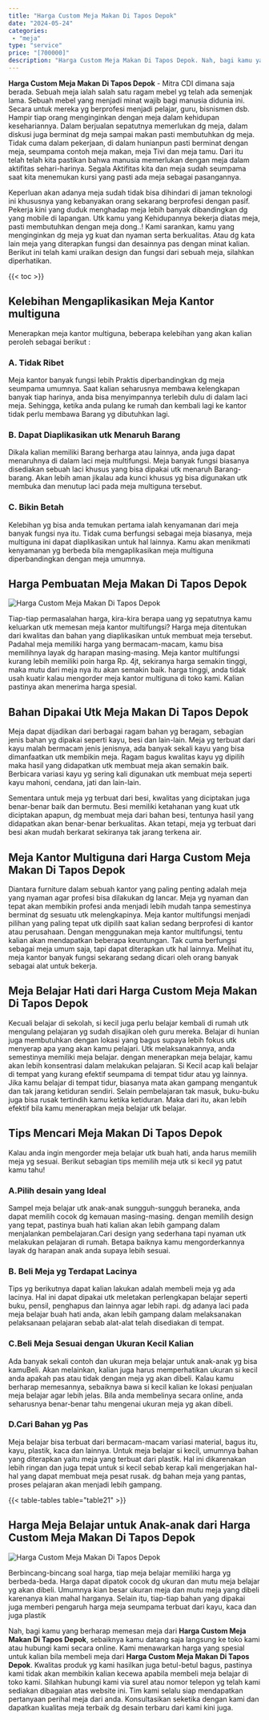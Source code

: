 ```yaml
---
title: "Harga Custom Meja Makan Di Tapos Depok"
date: "2024-05-24"
categories:
 - "meja"
type: "service"
price: "[700000]"
description: "Harga Custom Meja Makan Di Tapos Depok. Nah, bagi kamu yang berharap memesan meja dari **Harga Custom Meja Makan Di Tapos Depok**, sebaiknya kamu datang saja..."
---
```


**Harga Custom Meja Makan Di Tapos Depok** - Mitra CDI dimana saja berada. Sebuah meja ialah salah satu ragam mebel yg telah ada semenjak lama. Sebuah mebel yang menjadi minat wajib bagi manusia didunia ini. Secara untuk mereka yg berprofesi menjadi pelajar, guru, bisnismen dsb. Hampir tiap orang menginginkan dengan meja dalam kehidupan kesehariannya. Dalam berjualan sepatutnya memerlukan dg meja, dalam diskusi juga berminat dg meja sampai makan pasti membutuhkan dg meja. Tidak cuma dalam pekerjaan, di dalam hunianpun pasti berminat dengan meja, seumpama contoh meja makan, meja Tivi dan meja tamu. Dari itu telah telah kita pastikan bahwa manusia memerlukan dengan meja dalam aktifitas sehari-harinya. Segala Aktifitas kita dan meja sudah seumpama saat kita menemukan kursi yang pasti ada meja sebagai pasangannya.

Keperluan akan adanya meja sudah tidak bisa dihindari di jaman teknologi ini khususnya yang kebanyakan orang sekarang berprofesi dengan pasif. Pekerja kini yang duduk menghadap meja lebih banyak dibandingkan dg yang mobile di lapangan. Utk kamu yang Kehidupannya bekerja diatas meja, pasti membutuhkan dengan meja dong..! Kami sarankan, kamu yang menginginkan dg meja yg kuat dan nyaman serta berkualitas. Atau dg kata lain meja yang diterapkan fungsi dan desainnya pas dengan minat kalian. Berikut ini telah kami uraikan design dan fungsi dari sebuah meja, silahkan diperhatikan.

{{< toc >}}

## Kelebihan Mengaplikasikan Meja Kantor multiguna

Menerapkan meja kantor multiguna, beberapa kelebihan yang akan kalian peroleh sebagai berikut :

### A. Tidak Ribet

Meja kantor banyak fungsi lebih Praktis diperbandingkan dg meja seumpama umumnya. Saat kalian seharusnya membawa kelengkapan banyak tiap harinya, anda bisa menyimpannya terlebih dulu di dalam laci meja. Sehingga, ketika anda pulang ke rumah dan kembali lagi ke kantor tidak perlu membawa Barang yg dibutuhkan lagi.

### B. Dapat Diaplikasikan utk Menaruh Barang

Dikala kalian memiliki Barang berharga atau lainnya, anda juga dapat menaruhnya di dalam laci meja multifungsi. Meja banyak fungsi biasanya disediakan sebuah laci khusus yang bisa dipakai utk menaruh Barang-barang. Akan lebih aman jikalau ada kunci khusus yg bisa digunakan utk membuka dan menutup laci pada meja multiguna tersebut.

### C. Bikin Betah

Kelebihan yg bisa anda temukan pertama ialah kenyamanan dari meja banyak fungsi nya itu. Tidak cuma berfungsi sebagai meja biasanya, meja multiguna ini dapat diaplikasikan untuk hal lainnya. Kamu akan menikmati kenyamanan yg berbeda bila mengaplikasikan meja multiguna diperbandingkan dengan meja umumnya.

## Harga Pembuatan Meja Makan Di Tapos Depok

![Harga Custom Meja Makan Di Tapos Depok](/images/meja/meja-dewasa-018.jpg)

Tiap-tiap permasalahan harga, kira-kira berapa uang yg sepatutnya kamu keluarkan utk memesan meja kantor multifungsi? Harga meja ditentukan dari kwalitas dan bahan yang diaplikasikan untuk membuat meja tersebut. Padahal meja memiliki harga yang bermacam-macam, kamu bisa memilihnya layak dg harapan masing-masing. Meja kantor multifungsi kurang lebih memiliki poin harga Rp. 4jt, sekiranya harga semakin tinggi, maka mutu dari meja nya itu akan semakin baik. harga tinggi, anda tidak usah kuatir kalau mengorder meja kantor multiguna di toko kami. Kalian pastinya akan menerima harga spesial.

## Bahan Dipakai Utk Meja Makan Di Tapos Depok

Meja dapat dijadikan dari berbagai ragam bahan yg beragam, sebagian jenis bahan yg dipakai seperti kayu, besi dan lain-lain. Meja yg terbuat dari kayu malah bermacam jenis jenisnya, ada banyak sekali kayu yang bisa dimanfaatkan utk membikin meja. Ragam bagus kwalitas kayu yg dipilih maka hasil yang didapatkan utk membuat meja akan semakin baik. Berbicara variasi kayu yg sering kali digunakan utk membuat meja seperti kayu mahoni, cendana, jati dan lain-lain.

Sementara untuk meja yg terbuat dari besi, kwalitas yang diciptakan juga benar-benar baik dan bermutu. Besi memiliki ketahanan yang kuat utk diciptakan apapun, dg membuat meja dari bahan besi, tentunya hasil yang didapatkan akan benar-benar berkualitas. Akan tetapi, meja yg terbuat dari besi akan mudah berkarat sekiranya tak jarang terkena air.

## Meja Kantor Multiguna dari Harga Custom Meja Makan Di Tapos Depok

Diantara furniture dalam sebuah kantor yang paling penting adalah meja yang nyaman agar profesi bisa dilakukan dg lancar. Meja yg nyaman dan tepat akan membikin profesi anda menjadi lebih mudah tanpa semestinya berminat dg sesuatu utk melengkapinya. Meja kantor multifungsi menjadi pilihan yang paling tepat utk dipilih saat kalian sedang berprofesi di kantor atau perusahaan. Dengan menggunakan meja kantor multifungsi, tentu kalian akan mendapatkan beberapa keuntungan. Tak cuma berfungsi sebagai meja umum saja, tapi dapat diterapkan utk hal lainnya. Melihat itu, meja kantor banyak fungsi sekarang sedang dicari oleh orang banyak sebagai alat untuk bekerja.

## Meja Belajar Hati dari Harga Custom Meja Makan Di Tapos Depok

Kecuali belajar di sekolah, si kecil juga perlu belajar kembali di rumah utk mengulang pelajaran yg sudah disajikan oleh guru mereka. Belajar di hunian juga membutuhkan dengan lokasi yang bagus supaya lebih fokus utk menyerap apa yang akan kamu pelajari. Utk melaksanakannya, anda semestinya memiliki meja belajar. dengan menerapkan meja belajar, kamu akan lebih konsentrasi dalam melakukan pelajaran. Si Kecil acap kali belajar di tempat yang kurang efektif seumpama di tempat tidur atau yg lainnya. Jika kamu belajar di tempat tidur, biasanya mata akan gampang mengantuk dan tak jarang ketiduran sendiri. Selain pembelajaran tak masuk, buku-buku juga bisa rusak tertindih kamu ketika ketiduran. Maka dari itu, akan lebih efektif bila kamu menerapkan meja belajar utk belajar.

## Tips Mencari Meja Makan Di Tapos Depok

Kalau anda ingin mengorder meja belajar utk buah hati, anda harus memilih meja yg sesuai. Berikut sebagian tips memilih meja utk si kecil yg patut kamu tahu!

### A.Pilih desain yang Ideal

Sampel meja belajar utk anak-anak sungguh-sungguh beraneka, anda dapat memilih cocok dg kemauan masing-masing. dengan memilih design yang tepat, pastinya buah hati kalian akan lebih gampang dalam menjalankan pembelajaran.Cari design yang sederhana tapi nyaman utk melakukan pelajaran di rumah. Betapa baiknya kamu mengorderkannya layak dg harapan anak anda supaya lebih sesuai.

### B. Beli Meja yg Terdapat Lacinya

Tips yg berikutnya dapat kalian lakukan adalah membeli meja yg ada lacinya. Hal ini dapat dipakai utk meletakan perlengkapan belajar seperti buku, pensil, penghapus dan lainnya agar lebih rapi. dg adanya laci pada meja belajar buah hati anda, akan lebih gampang dalam melaksanakan pelaksanaan pelajaran sebab alat-alat telah disediakan di tempat.

### C.Beli Meja Sesuai dengan Ukuran Kecil Kalian

Ada banyak sekali contoh dan ukuran meja belajar untuk anak-anak yg bisa kamuBeli. Akan melainkan, kalian juga harus memperhatikan ukuran si kecil anda apakah pas atau tidak dengan meja yg akan dibeli. Kalau kamu berharap memesannya, sebaiknya bawa si kecil kalian ke lokasi penjualan meja belajar agar lebih jelas. Bila anda membelinya secara online, anda seharusnya benar-benar tahu mengenai ukuran meja yg akan dibeli.

### D.Cari Bahan yg Pas

Meja belajar bisa terbuat dari bermacam-macam variasi material, bagus itu, kayu, plastik, kaca dan lainnya. Untuk meja belajar si kecil, umumnya bahan yang diterapkan yaitu meja yang terbuat dari plastik. Hal ini dikarenakan lebih ringan dan juga tepat untuk si kecil sebab kerap kali mengerjakan hal-hal yang dapat membuat meja pesat rusak. dg bahan meja yang pantas, proses pelajaran akan menjadi lebih gampang.

{{< table-tables table="table21" >}}

## Harga Meja Belajar untuk Anak-anak dari Harga Custom Meja Makan Di Tapos Depok

![Harga Custom Meja Makan Di Tapos Depok](/images/meja/meja-anak-011.jpg)

Berbincang-bincang soal harga, tiap meja belajar memiliki harga yg berbeda-beda. Harga dapat dipatok cocok dg ukuran dan mutu meja belajar yg akan dibeli. Umumnya kian besar ukuran meja dan mutu meja yang dibeli karenanya kian mahal harganya. Selain itu, tiap-tiap bahan yang dipakai juga memberi pengaruh harga meja seumpama terbuat dari kayu, kaca dan juga plastik

Nah, bagi kamu yang berharap memesan meja dari **Harga Custom Meja Makan Di Tapos Depok**, sebaiknya kamu datang saja langsung ke toko kami atau hubungi kami secara online. Kami menawarkan harga yang spesial untuk kalian bila membeli meja dari **Harga Custom Meja Makan Di Tapos Depok**. Kwalitas produk yg kami hasilkan juga betul-betul bagus, pastinya kami tidak akan membikin kalian kecewa apabila membeli meja belajar di toko kami. Silahkan hubungi kami via surel atau nomor telepon yg telah kami sediakan dibagaian atas website ini. Tim kami selalu siap mendapatkan pertanyaan perihal meja dari anda. Konsultasikan seketika dengan kami dan dapatkan kualitas meja terbaik dg desain terbaru dari kami kini juga.
